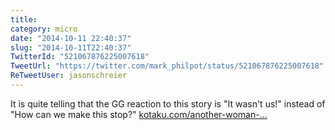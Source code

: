 ```yaml
---
title: 
category: micro
date: "2014-10-11 22:40:37"
slug: "2014-10-11T22:40:37"
TwitterId: "521067876225007618"
TweetUrl: "https://twitter.com/mark_philpot/status/521067876225007618"
ReTweetUser: jasonschreier
---
```


<i class="fa fa-retweet" aria-hidden="true"></i> It is quite telling that the GG
reaction to this story is "It wasn't us!" instead of "How can we make this
stop?"
[kotaku.com/another-woman-…](http://kotaku.com/another-woman-in-gaming-flees-home-following-death-thre-1645280338)

